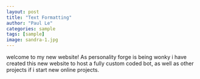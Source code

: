 ```yaml
---
layout: post
title: "Text Formatting"
author: "Paul Le"
categories: sample
tags: [sample]
image: sandra-1.jpg
---
```


welcome to my new website! As personality forge is being wonky i have created this new website to host a fully custom coded bot, as well as other projects if i start new online projects.
